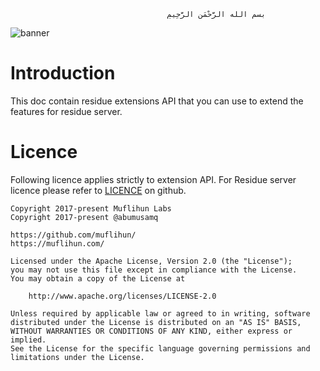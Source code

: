                                        ‫بسم الله الرَّحْمَنِ الرَّحِيمِ

![banner]
    
# Introduction
This doc contain residue extensions API that you can use to extend the features for residue server.

# Licence
Following licence applies strictly to extension API. For Residue server licence please refer to [LICENCE](https://github.com/muflihun/residue/blob/master/LICENCE) on github.

```
Copyright 2017-present Muflihun Labs
Copyright 2017-present @abumusamq

https://github.com/muflihun/
https://muflihun.com/

Licensed under the Apache License, Version 2.0 (the "License");
you may not use this file except in compliance with the License.
You may obtain a copy of the License at

    http://www.apache.org/licenses/LICENSE-2.0

Unless required by applicable law or agreed to in writing, software
distributed under the License is distributed on an "AS IS" BASIS,
WITHOUT WARRANTIES OR CONDITIONS OF ANY KIND, either express or implied.
See the License for the specific language governing permissions and
limitations under the License.
```

  [banner]: https://raw.githubusercontent.com/muflihun/residue/master/docs/Residue.png
